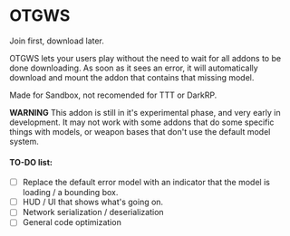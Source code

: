 # OTGWS
Join first, download later.


OTGWS lets your users play without the need to wait for all addons to be done downloading.
As soon as it sees an error, it will automatically download and mount the addon that contains that missing model. 

Made for Sandbox, not recomended for TTT or DarkRP.

**WARNING**
This addon is still in it's experimental phase, and very early in development. It may not work with some addons that do some specific things with models, or weapon bases that don't use the default model system.

#### TO-DO list:
- [ ] Replace the default error model with an indicator that the model is loading / a bounding box.
- [ ] HUD / UI that shows what's going on.
- [ ] Network serialization / deserialization
- [ ] General code optimization

